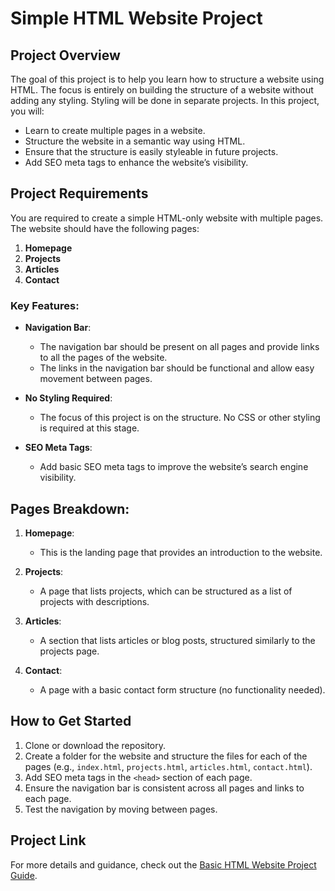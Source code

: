 # Simple HTML Website Project

## Project Overview
The goal of this project is to help you learn how to structure a website using HTML. The focus is entirely on building the structure of a website without adding any styling. Styling will be done in separate projects. In this project, you will:

- Learn to create multiple pages in a website.
- Structure the website in a semantic way using HTML.
- Ensure that the structure is easily styleable in future projects.
- Add SEO meta tags to enhance the website’s visibility.

## Project Requirements
You are required to create a simple HTML-only website with multiple pages. The website should have the following pages:
1. **Homepage**
2. **Projects**
3. **Articles**
4. **Contact**

### Key Features:
- **Navigation Bar**: 
  - The navigation bar should be present on all pages and provide links to all the pages of the website.
  - The links in the navigation bar should be functional and allow easy movement between pages.
  
- **No Styling Required**: 
  - The focus of this project is on the structure. No CSS or other styling is required at this stage.
  
- **SEO Meta Tags**: 
  - Add basic SEO meta tags to improve the website’s search engine visibility.

## Pages Breakdown:
1. **Homepage**: 
    - This is the landing page that provides an introduction to the website.
  
2. **Projects**: 
    - A page that lists projects, which can be structured as a list of projects with descriptions.
  
3. **Articles**: 
    - A section that lists articles or blog posts, structured similarly to the projects page.
  
4. **Contact**: 
    - A page with a basic contact form structure (no functionality needed).

## How to Get Started
1. Clone or download the repository.
2. Create a folder for the website and structure the files for each of the pages (e.g., `index.html`, `projects.html`, `articles.html`, `contact.html`).
3. Add SEO meta tags in the `<head>` section of each page.
4. Ensure the navigation bar is consistent across all pages and links to each page.
5. Test the navigation by moving between pages.

## Project Link
For more details and guidance, check out the [Basic HTML Website Project Guide](https://roadmap.sh/projects/basic-html-website).

